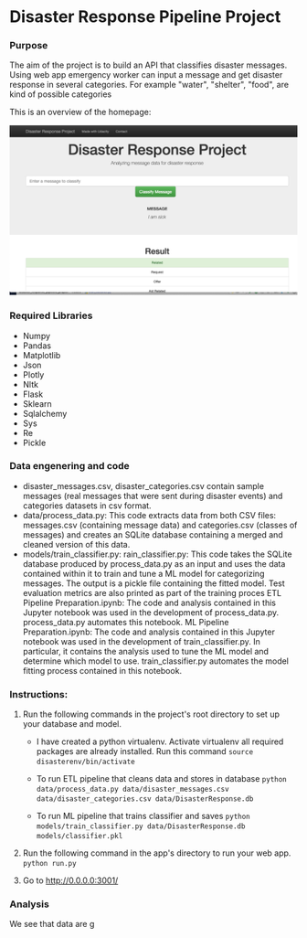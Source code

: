 # Disaster Response Pipeline Project

### Purpose
The aim of the project is to build an API that classifies disaster messages.
Using web app emergency worker can input a message and get disaster response in several categories. 
For example "water", "shelter", "food",  are kind of possible categories

<p>This is an overview of the homepage:</p>

<img src='data/home.png' alt='homepage'>

### Required Libraries
- Numpy
- Pandas
- Matplotlib
- Json
- Plotly
- Nltk
- Flask
- Sklearn
- Sqlalchemy
- Sys
- Re
- Pickle
### Data engenering and code
- disaster_messages.csv, disaster_categories.csv contain sample messages (real messages that were sent during disaster events) and categories datasets in csv format.
- data/process_data.py: This code extracts data from both CSV files: messages.csv (containing message data) and categories.csv (classes of messages) and creates an SQLite database containing a merged and cleaned version of this data.
- models/train_classifier.py: rain_classifier.py: This code takes the SQLite database produced by process_data.py as an input and uses the data contained within it to train and tune a ML model for categorizing messages. The output is a pickle file containing the fitted model. Test evaluation metrics are also printed as part of the training proces
ETL Pipeline Preparation.ipynb: The code and analysis contained in this Jupyter notebook was used in the development of process_data.py. process_data.py automates this notebook.
ML Pipeline Preparation.ipynb: The code and analysis contained in this Jupyter notebook was used in the development of train_classifier.py. In particular, it contains the analysis used to tune the ML model and determine which model to use. train_classifier.py automates the model fitting process contained in this notebook.
### Instructions:
1. Run the following commands in the project's root directory to set up your database and model.
     - I have created a python virtualenv. Activate virtualenv all required packages are already installed.
     Run this command
      `source disasterenv/bin/activate`

    - To run ETL pipeline that cleans data and stores in database
        `python data/process_data.py data/disaster_messages.csv data/disaster_categories.csv data/DisasterResponse.db`
    - To run ML pipeline that trains classifier and saves
        `python models/train_classifier.py data/DisasterResponse.db models/classifier.pkl`

2. Run the following command in the app's directory to run your web app.
    `python run.py`

3. Go to http://0.0.0.0:3001/

### Analysis
We see that data are g
